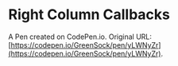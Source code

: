 # Right Column Callbacks

A Pen created on CodePen.io. Original URL: [https://codepen.io/GreenSock/pen/yLWNyZr](https://codepen.io/GreenSock/pen/yLWNyZr).

